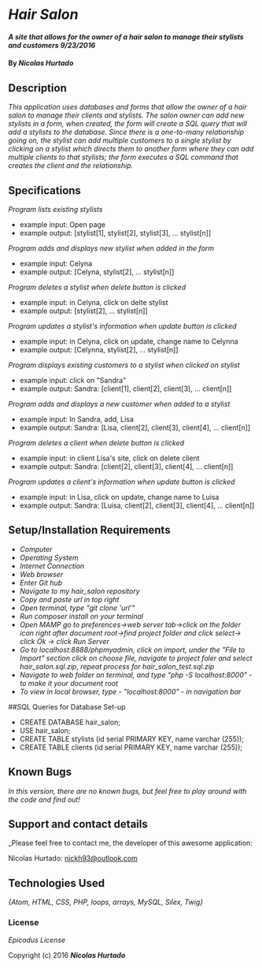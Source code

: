 # _Hair Salon_

#### _A site that allows for the owner of a hair salon to manage their stylists and customers 9/23/2016_

#### By _**Nicolas Hurtado**_

## Description

_This application uses databases and forms that allow the owner of a hair salon to manage their clients and stylists. The salon owner can add new stylists in a form, when created, the form will create a SQL query that will add a stylists to the database. Since there is a one-to-many relationship going on, the stylist can add multiple customers to a single stylist by clicking on a stylist which directs them to another form where they can add multiple clients to that stylists; the form executes a SQL command that creates the client and the relationship._

## Specifications

_Program lists existing stylists_
  * example input: Open page
  * example output: [stylist[1], stylist[2], stylist[3], ... stylist[n]]

_Program adds and displays new stylist when added in the form_
  * example input: Celyna
  * example output: [Celyna, stylist[2], ... stylist[n]]

_Program deletes a stylist when delete button is clicked_
  * example input: in Celyna, click on delte stylist
  * example output: [stylist[2], ... stylist[n]]

_Program updates a stylist's information when update button is clicked_
  * example input: in Celyna, click on update, change name to Celynna
  * example output: [Celynna, stylist[2], ... stylist[n]]

_Program displays existing customers to a stylist when clicked on stylist_
  * example input: click on "Sandra"
  * example output: Sandra: [client[1], client[2], client[3], ... client[n]]

_Program adds and displays a new customer when added to a stylist_
  * example input: In Sandra, add, Lisa
  * example output: Sandra: [Lisa, client[2], client[3], client[4], ... client[n]]

_Program deletes a client when delete button is clicked_
  * example input: in client Lisa's site,  click on delete client
  * example output: Sandra: [client[2], client[3], client[4], ... client[n]]

_Program updates a client's information when update button is clicked_
  * example input: in Lisa, click on update, change name to Luisa
  * example output: Sandra: [Luisa, client[2], client[3], client[4], ... client[n]]


## Setup/Installation Requirements

* _Computer_
* _Operating System_
* _Internet Connection_
* _Web browser_
* _Enter Git hub_
* _Navigate to my hair_salon repository_
* _Copy and paste url in top right_
* _Open terminal, type "git clone 'url'"_
* _Run composer install on your terminal_
* _Open MAMP go to preferences->web server tab->click on the folder icon right after document root->find project folder and click select-> click Ok -> click Run Server_
* _Go to localhost:8888/phpmyadmin, click on import, under the "File to Import" section click on choose file, navigate to project foler and select hair_salon.sql.zip, repeat process for hair_salon_test.sql.zip_
* _Navigate to web folder on terminal, and type "php -S localhost:8000" - to make it your document root_
* _To view in local browser, type - "localhost:8000" - in navigation bar_

##SQL Queries for Database Set-up

* CREATE DATABASE hair_salon;
* USE hair_salon;
* CREATE TABLE stylists (id serial PRIMARY KEY, name varchar (255));
* CREATE TABLE clients (id serial PRIMARY KEY, name varchar (255));

## Known Bugs

_In this version, there are no known bugs, but feel free to play around with the code and find out!_

## Support and contact details

_Please feel free to contact me, the developer of this awesome application:

Nicolas Hurtado: nickh93@outlook.com

## Technologies Used

_{Atom, HTML, CSS, PHP, loops, arrays, MySQL, Silex, Twig}_

### License

*Epicodus License*

Copyright (c) 2016 **_Nicolas Hurtado_**
